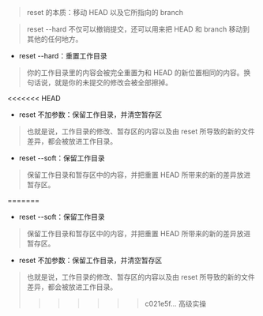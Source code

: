 >reset 的本质：移动 HEAD 以及它所指向的 branch

> reset --hard 不仅可以撤销提交，还可以用来把 HEAD 和 branch 移动到其他的任何地方。

- reset --hard：重置工作目录
>你的工作目录里的内容会被完全重置为和 HEAD 的新位置相同的内容。换句话说，就是你的未提交的修改会被全部擦掉。

<<<<<<< HEAD
- reset 不加参数：保留工作目录，并清空暂存区
>也就是说，工作目录的修改、暂存区的内容以及由 reset 所导致的新的文件差异，都会被放进工作目录。

- reset --soft：保留工作目录
>保留工作目录和暂存区中的内容，并把重置 HEAD 所带来的新的差异放进暂存区。

=======
- reset --soft：保留工作目录
>保留工作目录和暂存区中的内容，并把重置 HEAD 所带来的新的差异放进暂存区。

- reset 不加参数：保留工作目录，并清空暂存区
>也就是说，工作目录的修改、暂存区的内容以及由 reset 所导致的新的文件差异，都会被放进工作目录。
>>>>>>> c021e5f... 高级实操

